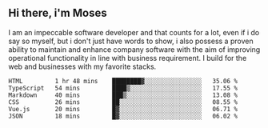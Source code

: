 ## Hi there, i'm Moses

I am an impeccable software developer and that counts for a lot, even if i do say so myself, but i don't just have words to show, i also possess a proven ability to maintain and enhance company software with the aim of improving operational functionality in line with business requirement. I build for the web and businesses with my favorite stacks.
<!--START_SECTION:waka-->

```text
HTML         1 hr 48 mins    ████████▓░░░░░░░░░░░░░░░░   35.06 %
TypeScript   54 mins         ████▒░░░░░░░░░░░░░░░░░░░░   17.55 %
Markdown     40 mins         ███▒░░░░░░░░░░░░░░░░░░░░░   13.08 %
CSS          26 mins         ██░░░░░░░░░░░░░░░░░░░░░░░   08.55 %
Vue.js       20 mins         █▓░░░░░░░░░░░░░░░░░░░░░░░   06.71 %
JSON         18 mins         █▓░░░░░░░░░░░░░░░░░░░░░░░   06.02 %
```

<!--END_SECTION:waka-->
